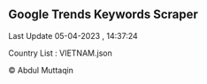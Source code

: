 

## Google Trends Keywords Scraper 
 
Last Update 05-04-2023 , 14:37:24

Country List :
VIETNAM.json



© Abdul Muttaqin 
